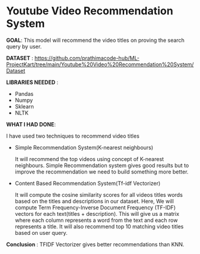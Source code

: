 # Youtube Video Recommendation System

**GOAL**: This model will recommend the video titles on proving the search query by user.

**DATASET** : https://github.com/prathimacode-hub/ML-ProjectKart/tree/main/Youtube%20Video%20Recommendation%20System/Dataset

**LIBRARIES NEEDED** : 

- Pandas
- Numpy
- Sklearn
- NLTK

**WHAT I HAD DONE**:

I have used two techniques to recommend video titles

- Simple Recommendation System(K-nearest neighbours)
  
  It will recommend the top videos using concept of K-nearest neighbours. Simple Recommendation system gives good results but to improve the 
  recommendation we need to build something more better.
  
- Content Based Recommendation System(Tf-idf Vectorizer)
 
  It will compute the cosine similarity scores for all videos titles words based on the titles and descriptions in our dataset.
  Here, We will compute Term Frequency-Inverse Document Frequency (TF-IDF) vectors for each text(titles + description). 
  This will give us a matrix where each column represents a word from the text and each row represents a title.
  It will also recommend top 10 matching video titles based on user query.
  
  
**Conclusion** : TFIDF Vectorizer gives better recommendations than KNN.
  
  
